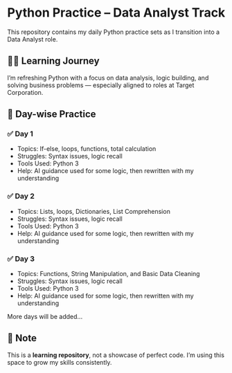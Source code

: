 # Python Practice – Data Analyst Track

This repository contains my daily Python practice sets as I transition into a Data Analyst role.

## 👨‍🎓 Learning Journey
I’m refreshing Python with a focus on data analysis, logic building, and solving business problems — especially aligned to roles at Target Corporation.

## 📘 Day-wise Practice

### ✅ Day 1
- Topics: If-else, loops, functions, total calculation
- Struggles: Syntax issues, logic recall
- Tools Used: Python 3
- Help: AI guidance used for some logic, then rewritten with my understanding

### ✅ Day 2
- Topics: Lists, loops, Dictionaries, List Comprehension
- Struggles: Syntax issues, logic recall
- Tools Used: Python 3
- Help: AI guidance used for some logic, then rewritten with my understanding

### ✅ Day 3
- Topics: Functions, String Manipulation, and Basic Data Cleaning
- Struggles: Syntax issues, logic recall
- Tools Used: Python 3
- Help: AI guidance used for some logic, then rewritten with my understanding


More days will be added...

## 📌 Note
This is a **learning repository**, not a showcase of perfect code. I’m using this space to grow my skills consistently.
